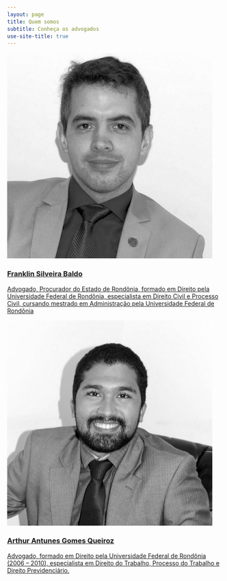 ```yaml
---
layout: page
title: Quem somos
subtitle: Conheça os advogados
use-site-title: true
---
```

<div class="container">
    <div class="col-md-6 col-6">
        <a href="/socios/franklin.html">
			<img src="/img/franklin-quem-somos-pb.jpg" alt="Franklin Silveira Baldo">
            <h3>Franklin Silveira Baldo</h3>
            <p class="text-gray-dark">Advogado, Procurador do Estado de Rondônia, formado em Direito pela Universidade Federal de Rondônia, especialista em Direito Civil e Processo Civil, cursando mestrado em Administração pela Universidade Federal de Rondônia</p>
        </a>
    </div>
    <div class="col-md-6 col-6">
        <a href="/socios/arthur.html">
			<img src="/img/arthur-quem-somos-pb.jpg" alt="Arthur Antunes Gomes Queiroz">
            <h3>Arthur Antunes Gomes Queiroz</h3>
            <p class="text-gray-dark">Advogado, formado em Direito pela Universidade Federal de Rondônia (2006 – 2010), especialista em Direito do Trabalho, Processo do Trabalho e Direito Previdenciário.</p>
        </a>
    </div>
</div>
